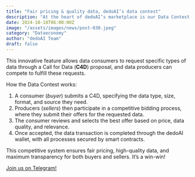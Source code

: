 ```yaml
---
title: "Fair pricing & quality data, dedoAI’s data contest"
description: "At the heart of dedoAI’s marketplace is our Data Contest system."
date: 2024-10-10T06:00:00Z
image: "/assets/images/news/post-030.jpeg"
category: "Dataeconomy"
author: "dedoAI Team"
draft: false
---
```


This innovative feature allows data consumers to request specific types of data through a Call for Data (**C4D**) proposal, and data producers can compete to fulfill these requests.

How the Data Contest works:
1. A consumer (*buyer*) submits a C4D, specifying the data type, size, format, and source they need.
2. Producers (*sellers*) then participate in a competitive bidding process, where they submit their offers for the requested data.
3. The consumer reviews and selects the best offer based on price, data quality, and relevance.
4. Once accepted, the data transaction is completed through the dedoAI wallet, with all processes secured by smart contracts.

This competitive system ensures fair pricing, high-quality data, and maximum transparency for both buyers and sellers. It’s a win-win!

<a href="https://t.me/dedoai" target="_blank" title="on Telegram!">Join us on Telegram!</a>
